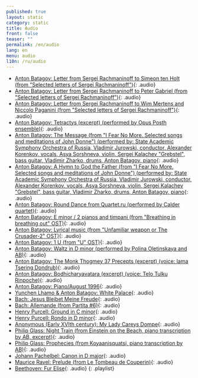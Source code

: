 ```yaml
---
published: true
layout: static
category: static
title: Audio
front: false
teaser: ""
permalink: /en/audio
lang: en
menu: audio
l10n: /ru/audio
---
```


- [Anton Batagov: Letter from Sergei Rachmaninoff to Simeon ten Holt 
(from "Selected letters of Sergei Rachmaninoff")](http://batagov.s3.amazonaws.com/audio/Batagov_Letter%20from%20Sergei%20Rachmaninoff%20to%20Simeon%20ten%20Holt.mp3){: .audio}
- [Anton Batagov: Letter from Sergei Rachmaninoff to Peter Gabriel 
(from "Selected letters of Sergei Rachmaninoff")](http://batagov.s3.amazonaws.com/audio/Batagov_Letter%20from%20Sergei%20Rachmaninoff%20to%20Peter%20Gabriel.mp3){: .audio}
- [Anton Batagov: Letter from Sergei Rachmaninoff to Wim Mertens and Niccolo Paganini 
(from "Selected letters of Sergei Rachmaninoff")](http://batagov.s3.amazonaws.com/audio/Batagov_Letter%20from%20Sergei%20Rachmaninoff%20to%20Wim%20Mertens%20and%20Niccolo%20Paganini.mp3){: .audio}
- [Anton Batagov: Tetractys (excerpt) (performed by Opus Posth ensemble)](http://batagov.s3.amazonaws.com/audio/Batagov_tetractys_fragment.mp3){: .audio}
- [Anton Batagov: The Message (from "I Fear No More. Selected songs and meditations of John Donne") (performed by: State Academic Symphony Orchestra of Russia, Vladimir Jurowski, conductor, Alexander Korenkov, vocals, Asya Sorshneva, violin, Sergei Kalachev "Grebstel", bass guitar, Vladimir Zharko, drums, Anton Batagov, piano](http://batagov.s3.amazonaws.com/audio/Batagov_The%20Message.mp3){: .audio}
- [Anton Batagov: A Hymn to God the Father  (from "I Fear No More. Selected songs and meditations of John Donne") (performed by: State Academic Symphony Orchestra of Russia, Vladimir Jurowski, conductor, Alexander Korenkov, vocals, Asya Sorshneva, violin, Sergei Kalachev "Grebstel", bass guitar, Vladimir Zharko, drums, Anton Batagov, piano](http://batagov.s3.amazonaws.com/audio/Batagov_%20A%20Hymn%20to%20God%20the%20Father.mp3){: .audio}
- [Anton Batagov: Round Dance from Quartet.ru (performed by Calder quartet)](http://batagov.s3.amazonaws.com/audio/Batagov_Round%20dance_from%20quartet%20ru.mp3){: .audio}
- [Anton Batagov: E minor / 2 pianos and timpani (from "Breathing in breathing out" OST)](http://batagov.s3.amazonaws.com/audio/Batagov_eminor_2%20pianos%20and%20timpani.mp3){: .audio}
- [Anton Batagov: Lyrical music (from "Unfamiliar weapon or The Crusader-2" OST)](http://batagov.s3.amazonaws.com/audio/Batagov_Lyrical%20Music.mp3){: .audio}
- [Anton Batagov: 1 U (from "U" OST)](http://batagov.s3.amazonaws.com/audio/Batagov_1U.mp3){: .audio}
- [Anton Batagov: Waltz in D minor (performed by Polina Oletinskaya and AB)](http://batagov.s3.amazonaws.com/audio/Batagov_waltz%20in%20d.mp3){: .audio}
- [Anton Batagov: The Monk Thogmey 37 Precepts (excerpt) (voice: lama Tsering Dondrub)](http://batagov.s3.amazonaws.com/audio/Batagov_The%20monk%20Thogmey's%2037%20precepts_fragment.mp3){: .audio}
- [Anton Batagov: Bodhicharyavatara (excerpt) (voice: Telo Tulku Rinpoche)](http://batagov.s3.amazonaws.com/audio/Batagov_Bodhicharyavatara%20.mp3){: .audio}
- [Anton Batagov: Piano/August 1996](http://batagov.s3.amazonaws.com/audio/Batagov_piano_august1996.mp3){: .audio}
- [Yunchen Lhamo & Anton Batagov: White Palace](http://batagov.s3.amazonaws.com/audio/Yungchen%20Lhamo%20&%20Anton%20Batagov_White%20Palace.mp3){: .audio}
- [Bach: Jesus Bleibet Meine Freude](http://batagov.s3.amazonaws.com/audio/Bach_Jesus%20Bleibet%20Meine%20Freude.mp3){: .audio}
- [Bach: Allemande (from Partita #6)](http://batagov.s3.amazonaws.com/audio/Bach_allemande%20from%20partita%20e%20minor.mp3){: .audio}
- [Henry Purcell: Ground in C minor](http://batagov.s3.amazonaws.com/audio/Purcell%20ground.mp3){: .audio}
- [Henry Purcell: Rondo in D minor](http://batagov.s3.amazonaws.com/audio/purcell_%20rondo%20in%20d.mp3){: .audio}
- [Anonymous (Early XVIth century): My Lady Careys Dompe](http://batagov.s3.amazonaws.com/audio/anonymous_my%20lady%20careys%20dompe.mp3){: .audio}
- [Philip Glass: Night Train (from Einstein on the Beach, piano transcription by AB, excerpt)](http://batagov.s3.amazonaws.com/audio/Glass_night%20train_AB_live_fragment.mp3){: .audio}
- [Philip Glass: Prophecies (from Koyaanisquatsi,  piano transcription by AB)](http://batagov.s3.amazonaws.com/audio/Glass_prophecies.mp3){: .audio}
- [Johann Pachelbel: Canon in D major](http://batagov.s3.amazonaws.com/audio/Pachelbel_Canon%20in%20D%20Major.mp3){: .audio}
- [Maurice Ravel: Prelude (from Le Tombeau de Couperin)](http://batagov.s3.amazonaws.com/audio/Ravel%20prelude.mp3){: .audio}
- [Beethoven: Fur Elise](http://batagov.s3.amazonaws.com/audio/Beethoven_Fur%20Elise%20.mp3){: .audio}
{: .playlist}